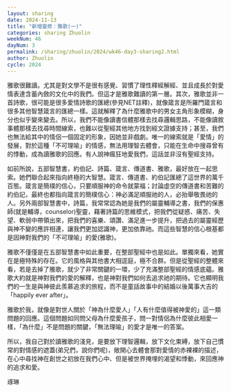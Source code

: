 ```yaml
---
layout: sharing
date: 2024-11-13
title: "新增靈修：雅歌(一)"
categories: sharing Zhuolin
weekNum: 46
dayNum: 3
permalink: /sharing/zhuolin/2024/wk46-day3-sharing2.html
author: Zhuolin
cycle: 2024
---
```


雅歌很難讀。尤其是對文學不是很有感覺、習慣了理性釋經解經、並且成長於對愛情表達含蓄內斂的文化中的我們。但這才是雅歌難讀的第一層。其次，雅歌並非一首詩歌，很可能是很多愛情詩歌的匯總(參見NET註釋)，就像箴言是所羅門箴言和很多其他智慧箴言的匯總一樣。這就解釋了為什麼雅歌中的男女主角形象模糊，身分也似乎變來變去。所以，我們不能像讀書信體那樣去找尋邏輯思路，不能像讀敘事體那樣去找尋時間線索，也難以從聖經其他地方找到經文證據支持；甚至，我們也無法給其中的情侶一個固定的形象，因她並非戲劇。唯一的線索就是「愛情」的發展，對於這種「不可理喻」的情感，無法用理智去體會，只能在生命中搜尋曾有的悸動，成為讀雅歌的回應。有人說神瘋狂地愛我們，這話並非沒有聖經支持。  

如前所說，五部智慧書，約伯記、詩篇、箴言、傳道書、雅歌，最好放在一起思索。她們聯合起來指向終極的大智慧。箴言、傳道書、約伯記匯總了這世界的萬千百態。箴言是簡樸的信心，只要順服神的命令就蒙福；討論虛空的傳道書和苦難的約伯記，最終也都指向箴言的簡樸信心：神必滿足順服祂的人，必抬舉敬畏祂的人。另外兩部智慧書中，詩篇，我常常認為她是我們的屬靈輔導之書，我們的保惠師(就是輔導，counselor)聖靈，藉著詩篇的思維模式，把我們從疑惑、痛苦、失望、軟弱中帶領出來，把我們的喜樂、頌讚、滿足進一步提升，把過去的屬靈經歷與神不變的應許相連，讓我們更加認識神，更加依靠祂。而這些智慧的信心根基都是因神對我們的「不可理喻」的愛(雅歌)。  

雅歌不僅僅是在五部智慧書中如此重要，在整部聖經中也是如此。單獨來看，她實在是極特殊的存在。它的風格與其他書大相逕庭，極不合群。但是從聖經的整體來看，若是去掉了雅歌，就少了非常關鍵的一環，少了充滿整部聖經的情感底蘊。雅歌大約就是神對我們的愛的解釋，也是神對我們如何去追求祂的期待。它也顯明我們的一生是與神彼此羨慕追求的旅程，而不是童話故事中的結婚以後萬事大吉的「happily ever after」。  

雅歌於我，就像是對世人關於「神為什麼愛人」「人有什麼值得被神愛的」這一類問題的回應。這個問題如同問父母為什麼愛孩子，問一對情侶為什麼彼此相愛一樣，「為什麼」不是問題的關鍵，「無法理喻」的愛才是唯一的答案。  

所以，我自己對於讀雅歌的淺見，是要放下理智邏輯，放下文化束縛，放下自己慣常的對情感的遮蓋(弟兄們，說你們呢)，敞開心去體會那對愛情的赤裸裸的描述，在心中尋找神在創世之初放在我們心中、但是被世界掩埋的渴望和悸動，來回應神的追求和愛。  

琢琳  

